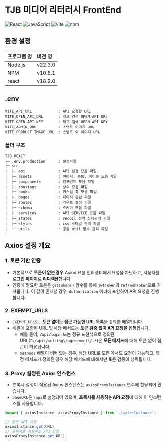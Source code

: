 # TJB 미디어 리터러시 FrontEnd

![React](https://img.shields.io/badge/react-61DAFB?style=for-the-badge&logo=react&logoColor=black)
![JavaScript](https://img.shields.io/badge/javascript-F7DF1E?style=for-the-badge&logo=javascript&logoColor=black)
![Vite](https://img.shields.io/badge/vite-646CFF?style=for-the-badge&logo=vite&logoColor=white)
![npm](https://img.shields.io/badge/npm-CB3837?style=for-the-badge&logo=npm&logoColor=white)

## 환경 설정

| 프로그램 명 | 버전 명 |
| :---------- | :------ |
| Node.js     | v22.3.0 |
| NPM         | v10.8.1 |
| react       | v18.2.0 |

## .env

```
VITE_API_URL            : API 요청할 URL
VITE_OPEN_API_URL       : 학교 검색 OPEN API URL
VITE_OPEN_API_KEY       : 학교 검색 OPEN API KEY
VITE_ADMIN_URL          : 스탬프 이미지 URL
VITE_PRODUCT_IMAGE_URL  : 스탬프 외 이미지 URL
```

### 폴더 구조

```
TJB_REACT
├─ .env.production      : 설정파일
├─ src
│  ├─ api               : API 설정 모음 파일
│  ├─ assets            : 이미지, 폰트, 아이콘 모음 파일
│  ├─ components        : 컴포넌트 모음 파일
│  ├─ constant          : 상수 모음 파일
│  ├─ hooks             : 커스텀 훅 모음 파일
│  ├─ pages             : 페이지 관련 파일
│  ├─ routes            : 라우트 설정 파일
│  ├─ schema            : 스키마 모음 파일
│  ├─ services          : API SERVICE 모음 파일
│  ├─ states            : recoil 전역 상태관리 파일
│  ├─ styles            : css 스타일 관리 파일
│  └─ utils             : 공통 util 함수 관리 파일
```

## Axios 설정 개요

### 1. 토큰 기반 인증

- 기본적으로 **토큰이 없는 경우** Axios 요청 인터셉터에서 요청을 차단하고, 사용자를 **로그인 페이지로 리디렉션**합니다.
- 인증에 필요한 토큰은 `getToken()` 함수를 통해 `jwtToken`과 `refreshToken`으로 가져옵니다. 이 값이 존재할 경우, `Authorization` 헤더에 포함하여 API 요청을 진행합니다.

### 2. EXEMPT_URLS

- `EXEMPT_URLS`는 **토큰 없이도 접근 가능한 URL 목록**을 정의한 배열입니다.
- 배열에 포함된 URL 및 해당 메서드는 **토큰 검증 없이 API 요청을 진행**합니다.
  - 예를 들어, `/api/login` 또는 정규 표현식으로 정의된 URL(`^\/api\/setting\/agreement\/.*`)은 **모든 메서드**에 대해 토큰 없이 접근이 허용됩니다.
  - `methods` 배열이 비어 있는 경우, 해당 URL로 모든 메서드 요청이 가능하고, 특정 메서드가 정의된 경우 해당 메서드에 대해서만 토큰 검증이 생략됩니다.

### 3. Proxy 설정된 Axios 인스턴스

- 프록시 설정이 적용된 Axios 인스턴스는 `axiosProxyInstance` 변수에 할당되어 있습니다.
- `baseURL`은 `/api`로 설정되어 있으며, **프록시를 사용하는 API 요청**에 대해 이 인스턴스를 사용합니다.

```javascript
import { axiosInstance, axiosProxyInstance } from './axiosInstance';

// 일반 API 요청
axiosInstance.get(URL);
// 프록시를 사용하는 API 요청
axiosProxyInstance.get(URL);
```
